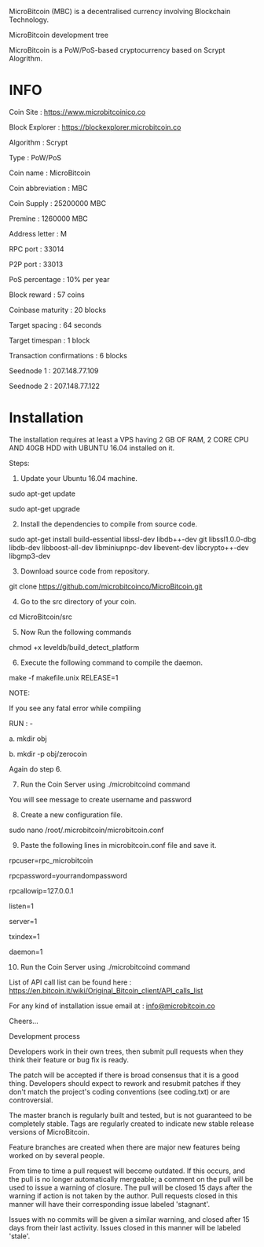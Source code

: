 MicroBitcoin (MBC) is a decentralised currency involving Blockchain Technology.

MicroBitcoin development tree

MicroBitcoin is a PoW/PoS-based cryptocurrency based on Scrypt Alogrithm.


INFO
===========================

Coin Site : https://www.microbitcoinico.co

Block Explorer : https://blockexplorer.microbitcoin.co

Algorithm : Scrypt

Type : PoW/PoS

Coin name : MicroBitcoin

Coin abbreviation : MBC

Coin Supply : 25200000 MBC

Premine : 1260000 MBC

Address letter : M

RPC port : 33014

P2P port : 33013

PoS percentage : 10% per year

Block reward : 57 coins

Coinbase maturity : 20 blocks

Target spacing : 64 seconds

Target timespan : 1 block

Transaction confirmations : 6 blocks

Seednode 1 : 207.148.77.109

Seednode 2 : 207.148.77.122



Installation
===========================

The installation requires at least a VPS having 2 GB OF RAM, 2 CORE CPU AND 40GB HDD with UBUNTU 16.04 installed on it. 


Steps:

 
1) Update your Ubuntu 16.04 machine.

sudo apt-get update

sudo apt-get upgrade



2) Install the dependencies to compile from source code.

sudo apt-get install build-essential libssl-dev libdb++-dev git libssl1.0.0-dbg libdb-dev libboost-all-dev libminiupnpc-dev libevent-dev libcrypto++-dev libgmp3-dev 



3) Download source code from repository.

git clone https://github.com/microbitcoinco/MicroBitcoin.git



4) Go to the src directory of your coin.

cd MicroBitcoin/src



5)  Now Run the following commands

chmod +x leveldb/build_detect_platform



6) Execute the following command to compile the daemon.

make -f makefile.unix RELEASE=1


NOTE:

If you see any fatal error while compiling 

RUN : -

a. mkdir obj

b. mkdir -p obj/zerocoin

Again do step 6.


7) Run the Coin Server using ./microbitcoind command

You will see message to create username and password



8) Create a new configuration file.

sudo nano /root/.microbitcoin/microbitcoin.conf



9) Paste the following lines in microbitcoin.conf file and save it.

rpcuser=rpc_microbitcoin

rpcpassword=yourrandompassword

rpcallowip=127.0.0.1

listen=1

server=1

txindex=1

daemon=1



10) Run the Coin Server using ./microbitcoind command


List of API call list can be found here : https://en.bitcoin.it/wiki/Original_Bitcoin_client/API_calls_list

For any kind of installation issue email at : info@microbitcoin.co

Cheers...


Development process

Developers work in their own trees, then submit pull requests when they think their feature or bug fix is ready.

The patch will be accepted if there is broad consensus that it is a good thing. Developers should expect to rework and resubmit patches if they don't match the project's coding conventions (see coding.txt) or are controversial.

The master branch is regularly built and tested, but is not guaranteed to be completely stable. Tags are regularly created to indicate new stable release versions of MicroBitcoin.

Feature branches are created when there are major new features being worked on by several people.

From time to time a pull request will become outdated. If this occurs, and the pull is no longer automatically mergeable; a comment on the pull will be used to issue a warning of closure. The pull will be closed 15 days after the warning if action is not taken by the author. Pull requests closed in this manner will have their corresponding issue labeled 'stagnant'.

Issues with no commits will be given a similar warning, and closed after 15 days from their last activity. Issues closed in this manner will be labeled 'stale'.


